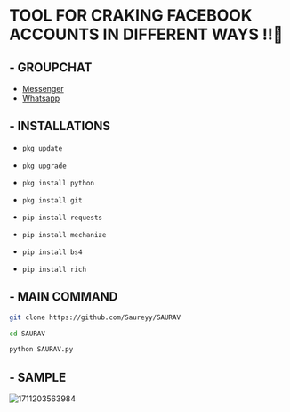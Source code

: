 # TOOL FOR CRAKING FACEBOOK ACCOUNTS IN DIFFERENT WAYS !!🤍

## - GROUPCHAT

- [Messenger](https://m.me/j/AbbQvUmihgqiyckr/)
- [Whatsapp](https://chat.whatsapp.com/D1csf1GE1keEAbv8zTpOpf)

## - INSTALLATIONS

- `pkg update`

- `pkg upgrade`

- `pkg install python`

- `pkg install git`

- `pip install requests`

- `pip install mechanize`

- `pip install bs4`

- `pip install rich`

## - MAIN COMMAND

```bash
git clone https://github.com/Saureyy/SAURAV
```
```bash
cd SAURAV
```
```bash
python SAURAV.py
```
## - SAMPLE

![1711203563984](https://github.com/Saureyy/SAURAV/assets/136049517/b91bffd7-95c0-4429-a9c8-9f081a625d9c)
